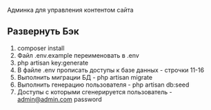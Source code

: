 Админка для управления контентом сайта


## Развернуть Бэк
1. composer install
2. Файл .env.example переименовать в .env
3. php artisan key:generate
4. В файле .env прописать доступы к базе данных - строчки 11-16
5. Выполнить миграции БД - php artisan migrate
6. Выполнить генерацию пользователя - php artisan db:seed
7. Доступы с которыми сгенерируется пользователь - admin@admin.com password

